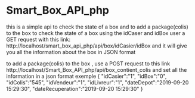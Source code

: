 # Smart_Box_API_php
this is a simple api to check the state of a box and to add a package(colis) to the box
to check the state of a box using the idCaser and idBox 
user a GET request with this link: http://localhost/smart_box_api_php/api/box/idCasier/idBox
and it will give you all the information about the box in JSON format

to add a package(colis) to the box , use a POST request to this link http://localhost/Smart_Box_API_php/api/box_contient_colis
and set all the information in a json format 
exemple 
     {
     "idCasier":"1",
     "idBox":"0",
     "idColis":"545",
     "idVendeur":"1",
     "idLivreur":"1",
     "dateDepot":"2019-09-20 15:29:30",
     "dateRecuperation":"2019-09-20 15:29:30"
     }
